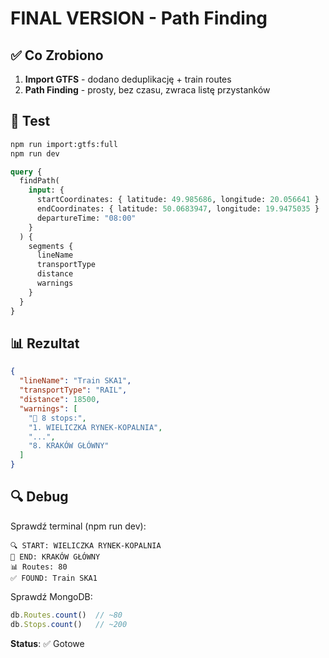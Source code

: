# FINAL VERSION - Path Finding

## ✅ Co Zrobiono

1. **Import GTFS** - dodano deduplikację + train routes
2. **Path Finding** - prosty, bez czasu, zwraca listę przystanków

## 🧪 Test

```bash
npm run import:gtfs:full
npm run dev
```

```graphql
query {
  findPath(
    input: {
      startCoordinates: { latitude: 49.985686, longitude: 20.056641 }
      endCoordinates: { latitude: 50.0683947, longitude: 19.9475035 }
      departureTime: "08:00"
    }
  ) {
    segments {
      lineName
      transportType
      distance
      warnings
    }
  }
}
```

## 📊 Rezultat

```json
{
  "lineName": "Train SKA1",
  "transportType": "RAIL",
  "distance": 18500,
  "warnings": [
    "📍 8 stops:",
    "1. WIELICZKA RYNEK-KOPALNIA",
    "...",
    "8. KRAKÓW GŁÓWNY"
  ]
}
```

## 🔍 Debug

Sprawdź terminal (npm run dev):
```
🔍 START: WIELICZKA RYNEK-KOPALNIA
🎯 END: KRAKÓW GŁÓWNY
📊 Routes: 80
✅ FOUND: Train SKA1
```

Sprawdź MongoDB:
```javascript
db.Routes.count()  // ~80
db.Stops.count()   // ~200
```

**Status**: ✅ Gotowe
